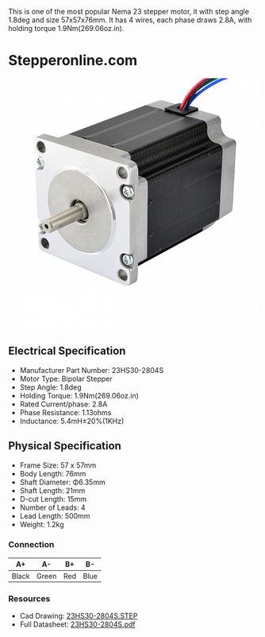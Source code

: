 This is one of the most popular Nema 23 stepper motor, it with step angle 1.8deg and size 57x57x76mm. It has 4 wires, each phase draws 2.8A, with holding torque 1.9Nm(269.06oz.in).

# Stepperonline.com

<img src="../images/23HS30-2804S.jpg"  title="23HS30-2804S">

## Electrical Specification

  * Manufacturer Part Number: 23HS30-2804S
  * Motor Type: Bipolar Stepper
  * Step Angle: 1.8deg
  * Holding Torque: 1.9Nm(269.06oz.in)
  * Rated Current/phase: 2.8A
  * Phase Resistance: 1.13ohms
  * Inductance: 5.4mH±20%(1KHz)

## Physical Specification

  *  Frame Size: 57 x 57mm
  *  Body Length: 76mm
  *  Shaft Diameter: Φ6.35mm
  *  Shaft Length: 21mm
  *  D-cut Length: 15mm
  *  Number of Leads: 4
  *  Lead Length: 500mm
  *  Weight: 1.2kg

### Connection

| A+ | A- | B+ | B- | 
|-----|-----|-----|-----|
| Black | Green | Red | Blue |

### Resources

  * Cad Drawing: [23HS30-2804S.STEP](../CAD/23HS30-2804S.STEP)
  * Full Datasheet: [23HS30-2804S.pdf](../PDF/23HS30-2804S.pdf)